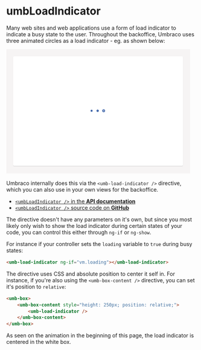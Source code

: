 # umbLoadIndicator

Many web sites and web applications use a form of load indicator to indicate a busy state to the user. Throughout the backoffice, Umbraco uses three animated circles as a load indicator - eg. as shown below:

![Example of the load indicator](../../../../../10/umbraco-cms/reference/angular/directives/images/umbLoadIndicator.gif)

Umbraco internally does this via the `<umb-load-indicator />` directive, which you can also use in your own views for the backoffice.

* [`<umbLoadIndicator />` in the **API documentation**](https://apidocs.umbraco.com/v9/ui/#/api/umbraco.directives.directive:umbLoadIndicator)
* [`<umbLoadIndicator />` source code on **GitHub**](https://github.com/umbraco/Umbraco-CMS/blob/v8/contrib/src/Umbraco.Web.UI.Client/src/common/directives/components/umbloadindicator.directive.js)

The directive doesn't have any parameters on it's own, but since you most likely only wish to show the load indicator during certain states of your code, you can control this either through `ng-if` or `ng-show`.

For instance if your controller sets the `loading` variable to `true` during busy states:

```html
<umb-load-indicator ng-if="vm.loading"></umb-load-indicator>
```

The directive uses CSS and absolute position to center it self in. For instance, if you're also using the `<umb-box-content />` directive, you can set it's position to `relative`:

```html
<umb-box>
    <umb-box-content style="height: 250px; position: relative;">
        <umb-load-indicator />
    </umb-box-content>
</umb-box>
```

As seen on the animation in the beginning of this page, the load indicator is centered in the white box.
